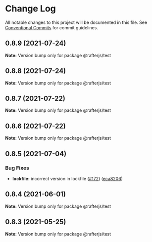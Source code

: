 # Change Log

All notable changes to this project will be documented in this file.
See [Conventional Commits](https://conventionalcommits.org) for commit guidelines.

## 0.8.9 (2021-07-24)

**Note:** Version bump only for package @rafterjs/test





## 0.8.8 (2021-07-24)

**Note:** Version bump only for package @rafterjs/test





## 0.8.7 (2021-07-22)

**Note:** Version bump only for package @rafterjs/test





## 0.8.6 (2021-07-22)

**Note:** Version bump only for package @rafterjs/test





## 0.8.5 (2021-07-04)


### Bug Fixes

* **lockfile:** incorrect version in lockfile ([#172](https://github.com/rafterjs/rafter/issues/172)) ([eca8206](https://github.com/rafterjs/rafter/commit/eca820680574c45714a5cf56560b5f41a1553fa1))





## 0.8.4 (2021-06-01)

**Note:** Version bump only for package @rafterjs/test

## 0.8.3 (2021-05-25)

**Note:** Version bump only for package @rafterjs/test
